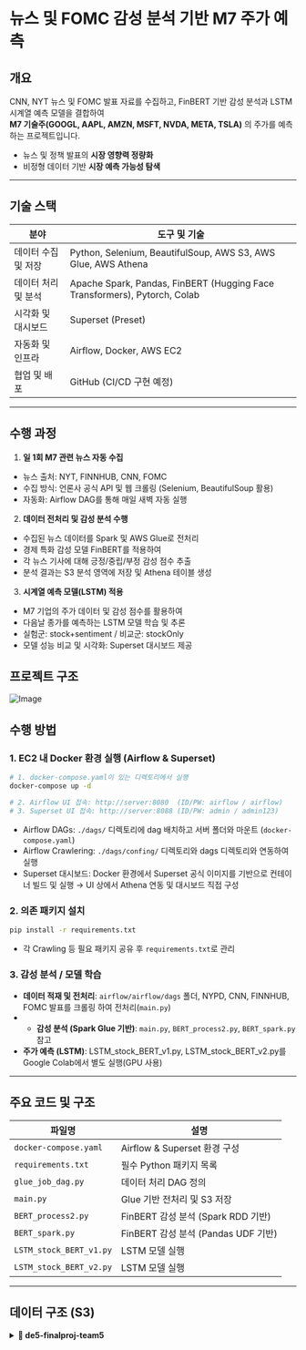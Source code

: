 # 뉴스 및 FOMC 감성 분석 기반 M7 주가 예측

## 개요

CNN, NYT 뉴스 및 FOMC 발표 자료를 수집하고, FinBERT 기반 감성 분석과 LSTM 시계열 예측 모델을 결합하여  
**M7 기술주(GOOGL, AAPL, AMZN, MSFT, NVDA, META, TSLA)** 의 주가를 예측하는 프로젝트입니다.

- 뉴스 및 정책 발표의 **시장 영향력 정량화**  
- 비정형 데이터 기반 **시장 예측 가능성 탐색**

---

## 기술 스택

| 분야               | 도구 및 기술                                                                 |
|--------------------|------------------------------------------------------------------------------|
| 데이터 수집 및 저장 | Python, Selenium, BeautifulSoup, AWS S3, AWS Glue, AWS Athena               |
| 데이터 처리 및 분석 | Apache Spark, Pandas, FinBERT (Hugging Face Transformers), Pytorch, Colab   |
| 시각화 및 대시보드  | Superset (Preset)                                                            |
| 자동화 및 인프라     | Airflow, Docker, AWS EC2                                                    |
| 협업 및 배포        | GitHub (CI/CD 구현 예정)                                                    |

---

## 수행 과정
1. **일 1회 M7 관련 뉴스 자동 수집**

- 뉴스 출처: NYT, FINNHUB, CNN, FOMC
- 수집 방식: 언론사 공식 API 및 웹 크롤링 (Selenium, BeautifulSoup 활용)
- 자동화: Airflow DAG를 통해 매일 새벽 자동 실행

2. **데이터 전처리 및 감성 분석 수행**

- 수집된 뉴스 데이터를 Spark 및 AWS Glue로 전처리
- 경제 특화 감성 모델 FinBERT를 적용하여
- 각 뉴스 기사에 대해 긍정/중립/부정 감성 점수 추출
- 분석 결과는 S3 분석 영역에 저장 및 Athena 테이블 생성

3. **시계열 예측 모델(LSTM) 적용**

- M7 기업의 주가 데이터 및 감성 점수를 활용하여
- 다음날 종가를 예측하는 LSTM 모델 학습 및 추론
- 실험군: stock+sentiment / 비교군: stockOnly
- 모델 성능 비교 및 시각화: Superset 대시보드 제공

## 프로젝트 구조
![Image](https://github.com/user-attachments/assets/a25aca54-e0d1-4262-b008-c143373b5069)

## 수행 방법

### 1. EC2 내 Docker 환경 실행 (Airflow & Superset)

```bash
# 1. docker-compose.yaml이 있는 디렉토리에서 실행
docker-compose up -d

# 2. Airflow UI 접속: http://server:8080  (ID/PW: airflow / airflow)
# 3. Superset UI 접속: http://server:8088 (ID/PW: admin / admin123)
```

- Airflow DAGs: `./dags/` 디렉토리에 dag 배치하고 서버 폴더와 마운트 (`docker-compose.yaml`)
- Airflow Crawlering: `./dags/confing/` 디렉토리와 dags 디렉토리와 연동하여 실행 
- Superset 대시보드: Docker 환경에서 Superset 공식 이미지를 기반으로 컨테이너 빌드 및 실행 → UI 상에서 Athena 연동 및 대시보드 직접 구성

### 2. 의존 패키지 설치

```bash
pip install -r requirements.txt
```
- 각 Crawling 등 필요 패키지 공유 후 `requirements.txt`로 관리
### 3. 감성 분석 / 모델 학습

- **데이터 적재 및 전처리**: `airflow/airflow/dags` 폴더, NYPD, CNN, FINNHUB, FOMC 발표를 크롤링 하여 전처리(`main.py`)
- - **감성 분석 (Spark Glue 기반)**: `main.py`, `BERT_process2.py`, `BERT_spark.py` 참고  
- **주가 예측 (LSTM)**: LSTM_stock_BERT_v1.py, LSTM_stock_BERT_v2.py를 Google Colab에서 별도 실행(GPU 사용)

---

## 주요 코드 및 구조

| 파일명                  | 설명                                               |
|-------------------------|----------------------------------------------------|
| `docker-compose.yaml`   | Airflow & Superset 환경 구성                       |
| `requirements.txt`      | 필수 Python 패키지 목록                            |
| `glue_job_dag.py`       | 데이터 처리 DAG 정의                               |
| `main.py`               | Glue 기반 전처리 및 S3 저장                        |
| `BERT_process2.py`      | FinBERT 감성 분석 (Spark RDD 기반)                 |
| `BERT_spark.py`         | FinBERT 감성 분석 (Pandas UDF 기반)                |
| `LSTM_stock_BERT_v1.py` | LSTM 모델 실행                                     |
| `LSTM_stock_BERT_v2.py` | LSTM 모델 실행                                     |

---

## 데이터 구조 (S3)

<details>
<summary><strong>📂 de5-finalproj-team5</strong></summary>

```bash
de5-finalproj-team5/
├── raw_data/
│   ├── CNN/
│   │   ├── 2020/
│   │   ├── 2021/
│   │   ├── ...
│   │   └── 2025/
│   ├── FINNHUB/
│   ├── FOMC/
│   └── NYTD/
│
├── staging_data/news/
│   ├── full/
│   └── incremental/
│       ├── CNN/
│       │   └── 20250317/
│       ├── FINNHUB/
│       │   └── 20250317/
│       └── ...
│
├── analytic_data/news/
│   ├── year=2025/
│   │   ├── month=3/
│   │   └── ...
│   └── year=2020/
│
└── spark_script/
    └── main.py
</details> ```

- **분리된 영역**: Raw → Staging → Analytic  
- **연-월별 파티션 저장**: `analytic_data/news/year=YYYY/month=MM/`

---

## 대시보드 시각화 가능

- Superset 대시보드에서 **뉴스 트렌드, 거래량 상관관계, 모델 평가, 예측 결과** 시각화  
- Radar Chart 기반 모델 비교, 종목별 예측값 확인 가능

---

## 기대 효과

- AWS + Airflow 기반 **자동화 및 확장성 확보**  
- 뉴스/정책 발표 기반 **비정형 데이터 분석**  
- **코로나 이후 시장 변동성 대응** 모델  
- **비전문가 대상 대시보드 제공**으로 전달력 강화

---
